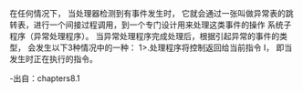 在任何情况下， 当处理器检测到有事件发生时， 它就会通过一张叫做异常表的跳转表，进行一个间接过程调用，到一个专门设计用来处理这类事件的操作
系统子程序（异常处理程序）。 当异常处理程序完成处理后，根据引起异常的事件的类型， 会发生以下3种情况中的一种：
1>.处理程序将控制返回给当前指令 I， 即当发生时正在执行的指令。

-出自：chapters8.1
